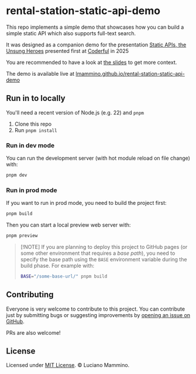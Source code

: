 # rental-station-static-api-demo

This repo implements a simple demo that showcases how you can build a simple
static API which also supports full-text search.

It was designed as a companion demo for the presentation
[Static APIs, the Unsung Heroes](https://loige.link/static-a​) presented first at
[Coderful](https://www.coderful.io/) in 2025

You are recommended to have a look at [the slides](https://loige.link/static-a)
to get more context.

The demo is available live at
[lmammino.github.io/rental-station-static-api-demo](https://lmammino.github.io/rental-station-static-api-demo/)

## Run in to locally

You'll need a recent version of Node.js (e.g. 22) and `pnpm`

1. Clone this repo
2. Run `pnpm install`

### Run in dev mode

You can run the development server (with hot module reload on file change) with:

```bash
pnpm dev
```

### Run in prod mode

If you want to run in prod mode, you need to build the project first:

```bash
pnpm build
```

Then you can start a local preview web server with:

```bash
pnpm preview
```

> [!NOTE] If you are planning to deploy this project to GitHub pages (or some
> other environment that requires a _base path_), you need to specify the base
> path using the `BASE` environment variable during the build phase. For example
> with:
>
> ```bash
> BASE="/some-base-url/" pnpm build
> ```

## Contributing

Everyone is very welcome to contribute to this project. You can contribute just
by submitting bugs or suggesting improvements by
[opening an issue on GitHub](https://github.com/lmammino/financial/issues).

PRs are also welcome!

## License

Licensed under [MIT License](LICENSE). © Luciano Mammino.
